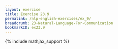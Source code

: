 ```yaml
---
layout: exercise
title: Exercise 23.9
permalink: /nlp-english-exercises/ex_9/
breadcrumb: 23-Natural-Language-For-Communication
bookmarkID: ex23.9
---
```


{% include mathjax_support %}
